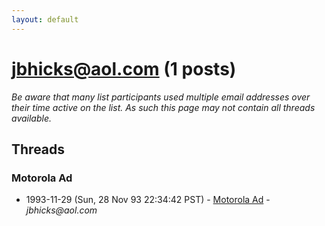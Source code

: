 ```yaml
---
layout: default
---
```


# jbhicks@aol.com (1 posts)

_Be aware that many list participants used multiple email addresses over their time active on the list. As such this page may not contain all threads available._

## Threads

### Motorola Ad
+ 1993-11-29 (Sun, 28 Nov 93 22:34:42 PST) - [Motorola Ad](/archive/1993/11/bac5b6f7462f24539b34981f1b7bc2c5d98275035acd619ae5bf04246d99302b) - _jbhicks@aol.com_

